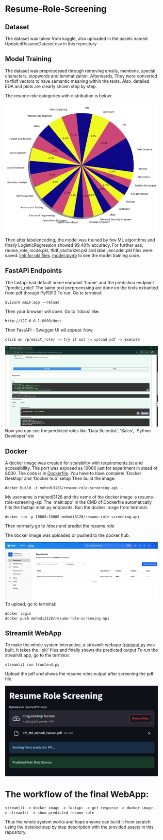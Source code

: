 # Resume-Role-Screening

## Dataset
The dataset was taken from kaggle, also uploaded in the assets named UpdatedResumeDataset.csv in this repository

## Model Training
The dataset was preprocessed through removing emails, mentions, special characters, stopwords and lemmatization.
Afterwards, They were converted to tfidf vectors to have semantic meaning within the texts.
Also, detailed EDA and plots are clearly shown step by step.

The resume role categories with distribution is below:
![pie](assets/pie.png)

Then after labelencoding, the model was trained by few ML algorithms and finally LogisticRegression showed 99.48% accuracy.
For further use, reume_role_mode.pkl, tfidf_vectorizer.pkl and label_encoder.pkl files were saved. [link for pkl files](assets).
[model.ipynb](assets/model.ipynb) to see the model training code.

## FastAPI Endpoints
The fastapi had default home endpoint 'home' and the prediction endpoint '/predict_role/'
The same text preprocessing are done on the texts extracted from pdf through PyPDF2
To run:
Go to terminal:
```Terminal 
uvicorn main:app --reload
```
Then your browser will open. Go to '/docs' like: 

```docs
http://127.0.0.1:8000/docs
```
Then FastAPi - Swagger UI wil appear. Now,
```
click on /predict_role/ -> try it out -> upload pdf -> Execute
```
![output](assets/output.png)
Now you can see the predicted roles like 'Data Scientist', 'Sales', 'Python Developer' etc

## Docker 
A docker image was created for scalability with [requirements.txt](assets/requirements.txt) and accessibility.
The port was exposed as 10000 just for experiment in stead of 8000.
The code is in [Dockerfile](assets/Dockerfile).
You have to have complete 'Docker Desktop' and 'Docker hub' setup
Then build the image:
```
docker build -t mehedi3128/resume-role-screening-api .
```
My username is mehedi3128 and the name of the docker image is resume-role-screening-api
The 'main:app' in the CMD of Dockerfile automatically hits the fastapi main.py endpoints.
Run the docker image from terminal:
```
docker run -p 10000:10000 mehedi3128/resume-role-screening-api
```
Then normally go to /docs and predict the resume role

The docker image was uploaded or pushed to the docker hub.

![dockerhub](assets/dockerhub.png)
To upload, go to terminal:
```
docker login
docker push mehedi3128/resume-role-screening-api
```

## Streamlit WebApp
To make the whole system interactive, a streamlit webapp [frontend.py](assets/frontend.py) was built.
It takes the '.pkl' files and finally shows the predicted output
To run the streamlit app, go to the terminal:
```
streamlit run frontend.py
```
Upload the pdf and shows the resume roles output after screening the pdf file.

![stremlit](assets/streamlit.png)

# The workflow of the final WebApp:
```
streamlit -> docker image -> fastapi -> get response -> docker image -> streamlit -> show predicted resume role
```

Thus the whole system works and hope anyone can build it from scratch using the detailed step by step description with the provided [assets](/assets) in this repository.
